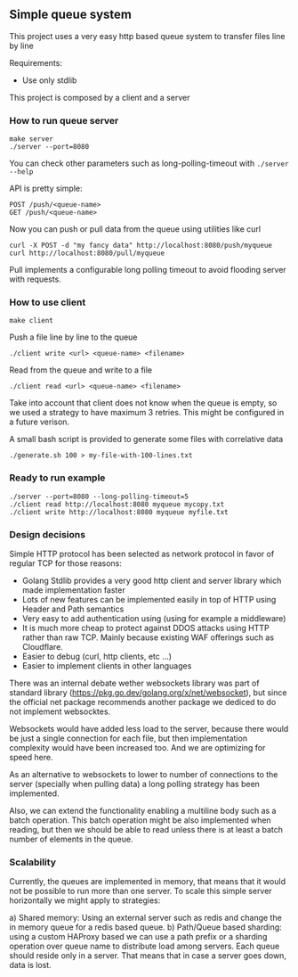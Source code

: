 ## Simple queue system

This project uses a very easy http based queue system to transfer files line by line

Requirements:
- Use only stdlib

This project is composed by a client and a server


### How to run queue server

    make server
    ./server --port=8080

You can check other parameters such as long-polling-timeout with `./server --help`

API is pretty simple:

    POST /push/<queue-name>
    GET /push/<queue-name>

Now you can push or pull data from the queue using utilities like curl

    curl -X POST -d "my fancy data" http://localhost:8080/push/myqueue
    curl http://localhost:8080/pull/myqueue

Pull implements a configurable long polling timeout to avoid flooding server with requests.  

### How to use client

    make client

Push a file line by line to the queue

    ./client write <url> <queue-name> <filename>

Read from the queue and write to a file

    ./client read <url> <queue-name> <filename>

Take into account that client does not know when the queue is empty, so we used a strategy to have maximum 3 retries. This might be configured in a future verison.

A small bash script is provided to generate some files with correlative data

    ./generate.sh 100 > my-file-with-100-lines.txt

### Ready to run example

    ./server --port=8080 --long-polling-timeout=5
    ./client read http://localhost:8080 myqueue mycopy.txt
    ./client write http://localhost:8080 myqueue myfile.txt

### Design decisions

Simple HTTP protocol has been selected as network protocol in favor of regular TCP for those reasons:

- Golang Stdlib provides a very good http client and server library which made implementation faster
- Lots of new features can be implemented easily in top of HTTP using Header and Path semantics
- Very easy to add authentication using (using for example a middleware)
- It is much more cheap to protect against DDOS attacks using HTTP rather than raw TCP. Mainly because existing WAF offerings such as Cloudflare.
- Easier to debug (curl, http clients, etc ...)
- Easier to implement clients in other languages

There was an internal debate wether websockets library was part of standard library (https://pkg.go.dev/golang.org/x/net/websocket), but since the official net package recommends another package we dediced to do not implement websocktes.

Websockets would have added less load to the server, because there would be just a single connection for each file, but then implementation complexity would have been increased too. And we are optimizing for speed here.

As an alternative to websockets to lower to number of connections to the server (specially when pulling data) a long polling strategy has been implemented.

Also, we can extend the functionality enabling a multiline body such as a batch operation. This batch operation might be also implemented when reading, but then we should be able to read unless there is at least a batch number of elements in the queue.

### Scalability

Currently, the queues are implemented in memory, that means that it would not be possible to run more than one server. To scale this simple server horizontally we might apply to strategies:

a) Shared memory: Using an external server such as redis and change the in memory queue for a redis based queue.
b) Path/Queue based sharding: using a custom HAProxy based we can use a path prefix or a sharding operation over queue name to distribute load among servers. Each queue should reside only in a server. That means that in case a server goes down, data is lost.

